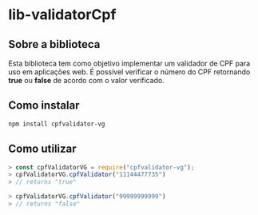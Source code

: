 # lib-validatorCpf

## Sobre a biblioteca

Esta biblioteca tem como objetivo implementar um validador de CPF para uso em aplicações web. É possível verificar o número do CPF retornando **true** ou **false** de acordo com o valor verificado.

## Como instalar

```sh
npm install cpfvalidator-vg
```

## Como utilizar

```javascript
> const cpfValidatorVG = require("cpfvalidator-vg");
> cpfValidatorVG.cpfValidator("11144477735")
> // returns "true"

> cpfValidatorVG.cpfValidator("99999999999")
> // returns "false"
```
